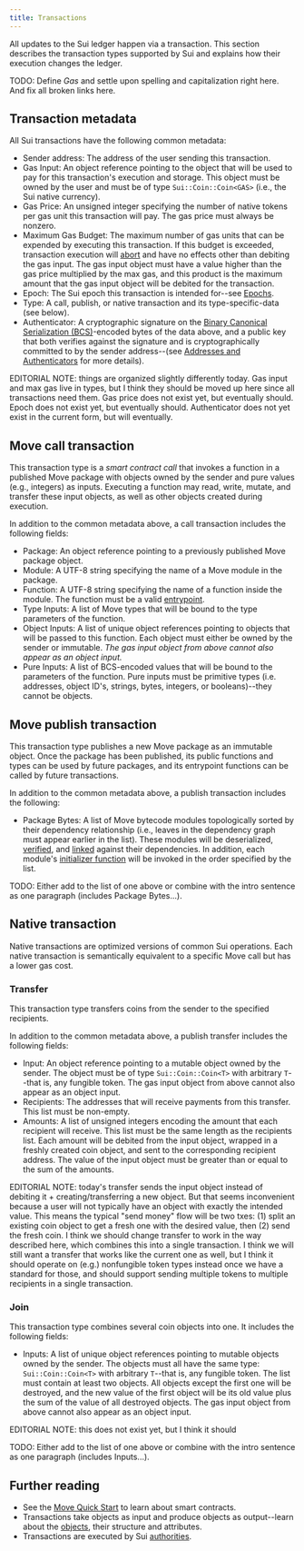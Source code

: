 ```yaml
---
title: Transactions
---
```


All updates to the Sui ledger happen via a transaction. This section describes the transaction types supported by Sui and explains how their execution changes the ledger.

TODO: Define *Gas* and settle upon spelling and capitalization right here. And fix all broken links here.

## Transaction metadata

All Sui transactions have the following common metadata:
* Sender address: The address of the user sending this transaction.
* Gas Input: An object reference pointing to the object that will be used to pay for this transaction's execution and storage. This object must be owned by the user and must be of type `Sui::Coin::Coin<GAS>` (i.e., the Sui native currency).
* Gas Price: An unsigned integer specifying the number of native tokens per gas unit this transaction will pay. The gas price must always be nonzero.
* Maximum Gas Budget: The maximum number of gas units that can be expended by executing this transaction. If this budget is exceeded, transaction execution will [abort](TODO) and have no effects other than debiting the gas input. The gas input object must have a value higher than the gas price multiplied by the max gas, and this product is the maximum amount that the gas input object will be debited for the transaction.
* Epoch: The Sui epoch this transaction is intended for--see [Epochs](TODO).
* Type: A call, publish, or native transaction and its type-specific-data (see below).
* Authenticator: A cryptographic signature on the [Binary Canonical Serialization (BCS)](https://docs.rs/bcs/latest/bcs/)-encoded bytes of the data above, and a public key that both verifies against the signature and is cryptographically committed to by the sender address--(see [Addresses and Authenticators](TODO) for more details).

EDITORIAL NOTE: things are organized slightly differently today. Gas input and max gas live in types, but I think they should be moved up here since all transactions need them. Gas price does not exist yet, but eventually should. Epoch does not exist yet, but eventually should. Authenticator does not yet exist in the current form, but will eventually.

## Move call transaction

This transaction type is a *smart contract call* that invokes a function in a published Move package with objects owned by the sender and pure values (e.g., integers) as inputs. Executing a function may read, write, mutate, and transfer these input objects, as well as other objects created during execution.

In addition to the common metadata above, a call transaction includes the following fields:
* Package: An object reference pointing to a previously published Move package object.
* Module: A UTF-8 string specifying the name of a Move module in the package.
* Function: A UTF-8 string specifying the name of a function inside the module. The function must be a valid [entrypoint](TODO).
* Type Inputs: A list of Move types that will be bound to the type parameters of the function.
* Object Inputs: A list of unique object references pointing to objects that will be passed to this function. Each object must either be owned by the sender or immutable. *The gas input object from above cannot also appear as an object input.*
* Pure Inputs: A list of BCS-encoded values that will be bound to the parameters of the function. Pure inputs must be primitive types (i.e. addresses, object ID's, strings, bytes, integers, or booleans)--they cannot be objects.

## Move publish transaction

This transaction type publishes a new Move package as an immutable object. Once the package has been published, its public functions and types can be used by future packages, and its entrypoint functions can be called by future transactions.

In addition to the common metadata above, a publish transaction includes the following:
* Package Bytes: A list of Move bytecode modules topologically sorted by their dependency relationship (i.e., leaves in the dependency graph must appear earlier in the list). These modules will be deserialized, [verified](TODO), and [linked](TODO) against their dependencies. In addition, each module's [initializer function](TODO) will be invoked in the order specified by the list.

TODO: Either add to the list of one above or combine with the intro sentence as one paragraph (includes Package Bytes...).

## Native transaction

Native transactions are optimized versions of common Sui operations. Each native transaction is semantically equivalent to a specific Move call but has a lower gas cost.

### Transfer

This transaction type transfers coins from the sender to the specified recipients.

In addition to the common metadata above, a publish transfer includes the following fields:
* Input: An object reference pointing to a mutable object owned by the sender. The object must be of type `Sui::Coin::Coin<T>` with arbitrary `T`--that is, any fungible token. The gas input object from above cannot also appear as an object input.
* Recipients: The addresses that will receive payments from this transfer. This list must be non-empty.
* Amounts: A list of unsigned integers encoding the amount that each recipient will receive. This list must be the same length as the recipients list. Each amount will be debited from the input object, wrapped in a freshly created coin object, and sent to the corresponding recipient address. The value of the input object must be greater than or equal to the sum of the amounts.

EDITORIAL NOTE: today's transfer sends the input object instead of debiting it + creating/transferring a new object. But that seems inconvenient because a user will not typically have an object with exactly the intended value. This means the typical "send money" flow will be two txes: (1) split an existing coin object to get a fresh one with the desired value, then (2) send the fresh coin. I think we should change transfer to work in the way described here, which combines this into a single transaction. I think we will still want a transfer that works like the current one as well, but I think it should operate on (e.g.) nonfungible token types instead once we have a standard for those, and should support sending multiple tokens to multiple recipients in a single transaction.

### Join

This transaction type combines several coin objects into one. It includes the following fields:

* Inputs: A list of unique object references pointing to mutable objects owned by the sender. The objects must all have the same type: `Sui::Coin::Coin<T>` with arbitrary `T`--that is, any fungible token. The list must contain at least two objects. All objects except the first one will be destroyed, and the new value of the first object will be its old value plus the sum of the value of all destroyed objects. The gas input object from above cannot also appear as an object input.

EDITORIAL NOTE: this does not exist yet, but I think it should

TODO: Either add to the list of one above or combine with the intro sentence as one paragraph (includes Inputs...).

## Further reading

* See the [Move Quick Start](move.md) to learn about smart contracts.
* Transactions take objects as input and produce objects as output--learn about the [objects](objects.md), their structure and attributes.
* Transactions are executed by Sui [authorities](authorities.md).
